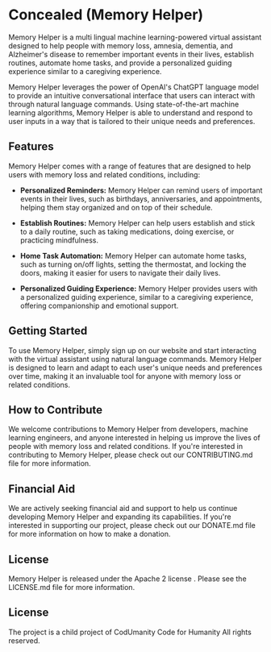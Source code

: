 # Concealed (Memory Helper)

Memory Helper is a multi lingual machine learning-powered virtual assistant designed to help people with memory loss, amnesia, dementia, and Alzheimer's disease to remember important events in their lives, establish routines, automate home tasks, and provide a personalized guiding experience similar to a caregiving experience. 

Memory Helper leverages the power of OpenAI's ChatGPT language model to provide an intuitive conversational interface that users can interact with through natural language commands. Using state-of-the-art machine learning algorithms, Memory Helper is able to understand and respond to user inputs in a way that is tailored to their unique needs and preferences.

## Features

Memory Helper comes with a range of features that are designed to help users with memory loss and related conditions, including:

- **Personalized Reminders:** Memory Helper can remind users of important events in their lives, such as birthdays, anniversaries, and appointments, helping them stay organized and on top of their schedule.

- **Establish Routines:** Memory Helper can help users establish and stick to a daily routine, such as taking medications, doing exercise, or practicing mindfulness.

- **Home Task Automation:** Memory Helper can automate home tasks, such as turning on/off lights, setting the thermostat, and locking the doors, making it easier for users to navigate their daily lives.

- **Personalized Guiding Experience:** Memory Helper provides users with a personalized guiding experience, similar to a caregiving experience, offering companionship and emotional support.

## Getting Started

To use Memory Helper, simply sign up on our website and start interacting with the virtual assistant using natural language commands. Memory Helper is designed to learn and adapt to each user's unique needs and preferences over time, making it an invaluable tool for anyone with memory loss or related conditions.

## How to Contribute

We welcome contributions to Memory Helper from developers, machine learning engineers, and anyone interested in helping us improve the lives of people with memory loss and related conditions. If you're interested in contributing to Memory Helper, please check out our CONTRIBUTING.md file for more information.

## Financial Aid

We are actively seeking financial aid and support to help us continue developing Memory Helper and expanding its capabilities. If you're interested in supporting our project, please check out our DONATE.md file for more information on how to make a donation.

## License

Memory Helper is released under the Apache 2 license . Please see the LICENSE.md file for more information.

## License
The project is a child project of CodUmanity Code for Humanity All rights reserved.
